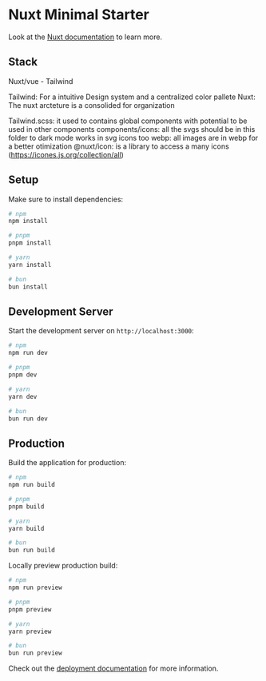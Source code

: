 # Nuxt Minimal Starter

Look at the [Nuxt documentation](https://nuxt.com/docs/getting-started/introduction) to learn more.

## Stack

Nuxt/vue - Tailwind 

Tailwind: For a intuitive Design system and a centralized color pallete 
Nuxt: The nuxt arcteture is a consolided for organization 


Tailwind.scss: it used to contains global components with potential to be used in other components 
components/icons: all the svgs should be in this folder to dark mode works in svg icons too 
webp: all images are in webp for a better otimization 
@nuxt/icon: is a library to access a many icons (https://icones.js.org/collection/all)

## Setup

Make sure to install dependencies:

```bash
# npm
npm install

# pnpm
pnpm install

# yarn
yarn install

# bun
bun install
```

## Development Server

Start the development server on `http://localhost:3000`:

```bash
# npm
npm run dev

# pnpm
pnpm dev

# yarn
yarn dev

# bun
bun run dev
```

## Production

Build the application for production:

```bash
# npm
npm run build

# pnpm
pnpm build

# yarn
yarn build

# bun
bun run build
```

Locally preview production build:

```bash
# npm
npm run preview

# pnpm
pnpm preview

# yarn
yarn preview

# bun
bun run preview
```

Check out the [deployment documentation](https://nuxt.com/docs/getting-started/deployment) for more information.



